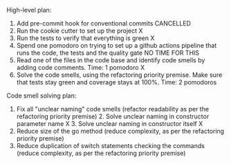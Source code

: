 High-level plan:
1. Add pre-commit hook for conventional commits CANCELLED
2. Run the cookie cutter to set up the project X
3. Run the tests to verify that everything is green X
4. Spend one pomodoro on trying to set up a github actions pipeline that runs the code, the tests and the quality gate NO TIME FOR THIS
5. Read one of the files in the code base and identify code smells by adding code comments. Time: 1 pomodoro X
6. Solve the code smells, using the refactoring priority premise. Make sure that tests stay green and coverage stays at 100%. Time: 2 pomodoros

Code smell solving plan:
1. Fix all "unclear naming" code smells (refactor readability as per the refactoring priority premise)
   2. Solve unclear naming in constructor parameter name X
   3. Solve unclear naming in constructor itself X
2. Reduce size of the go method (reduce complexity, as per the refactoring priority premise)
3. Reduce duplication of switch statements checking the commands (reduce complexity, as per the refactoring priority premise)